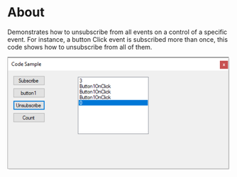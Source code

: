 ﻿# About

Demonstrates how to unsubscribe from all events on a control of a specific event. For instance, a button Click event is subscribed more than once, this code shows how to unsubscribe from all of them.

![screenShot](assets/screenShot.png)